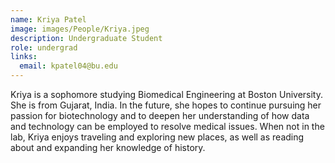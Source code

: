 ```yaml
---
name: Kriya Patel
image: images/People/Kriya.jpeg
description: Undergraduate Student
role: undergrad
links:
  email: kpatel04@bu.edu
---
```


Kriya is a sophomore studying Biomedical Engineering at Boston University. She is from Gujarat, India. In the future, she hopes to continue pursuing her passion for biotechnology and to deepen her understanding of how data and technology can be employed to resolve medical issues. When not in the lab, Kriya enjoys traveling and exploring new places, as well as reading about and expanding her knowledge of history.
